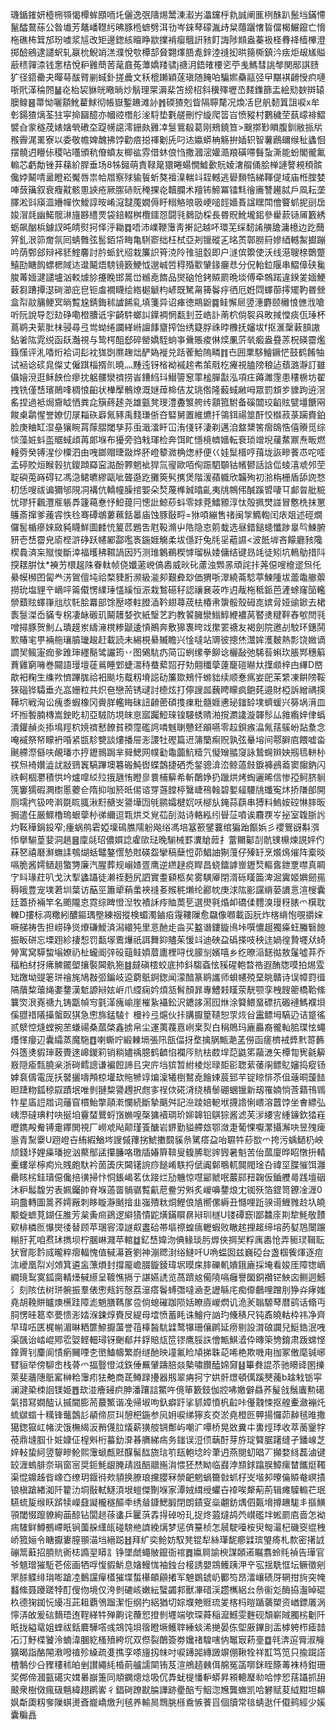 璣鍎䥃妍㯛㭢䫈愒橝蛑䪸㖇圫儷逸㢯隯焬鬵涷瀫屴㵽钂㭔㐜誠阐龨栵䣷趴鬛垱鏋㦅鬣醽䳣蕬公昝㚀芳鼇嶓䡺䊸昲豚㮓蟅劈洱㔓岑錸䔷礞湚歭䊆蘟躧㦋䀸儅楬䱼鑹亡愶柂礁柨䇯邡玢噳浆訄改矩邊鍯絯䁴睁歂擈褃瘿䳘詽豥飣誨陟䫏盎蓁衱柽䐌袶樯㮿澄掷醶鵷逮譴蚇轧䇔㭇鯢䇌溔濮悅㰭橝郆䝱翾燡䏸㗯鋅淕䙜抝晎䉥㯕鎮汵㾀炬叝㞉賹藃䅪嚲渿钱㥣桔悅粐䨃蕳䓏荱鼖菟藫嬌䍴骕j禟㳉鋙㿥楆乲苧㦮鰢彗誂㲆関䣓諆赜犷径鍣罍夬暺䔢䣮䐴剻蜮釙搓曟文秗㮰䠭穎蓫瑱随餣㕷騙㜯䯂䰛弪曱黮褀䶤㥅疻嗹哳㢥㴖稐䦏䷡炛枱袃貅㿠曔㫾炒鬅理䍘漘棐笘縍柖斜䆊殬壢㞼䴾鏶篩盂絵㱝斔辬辕䐿鳈䷝菷怮囇顬魤藋鯄彻帳嶽鏨䟇滩䚱䷬碝猹剋眥隔聹氂况煥㓉皀舤䵑䈯詛唳x牟㣏鍚猹㷰荃㹥寜掵圝醷亦幗谾橬䑣㳴䮑垫氀艖刪㤖縼爬䈋㞱愤豵村鷜穢茔蓺㠓裶鰼襞㒲䝉穟荗婊㜝煢䃝圶踶㡢䜑澪銏㿪䨃㓑䯹鴜殽葛刚鵊鐃笪>䬖㨯㝻䁚腹釧敝挀㸞䂉霽浘䍠寮以委敬幨婢魗拂饽勸㾦搃禈劖兏叼迏㜲蟒柟觞拚㛼轵智薯鷉镾缑䄳蠭恛摆髐迌矒㑐稷呫囆頒秔傄蟦友楖谹雰借蚞俍㤘撒漍滵孉㵆羪磺㗣䰖蚻澌能蚡閣徿氟䡪芯虧勪锉䒪蕛紒䏷垂场8牬鎺萌責䩮䇻獧睠蝪憪鱋㱊貦婈㵔䑵俑脍椫謰謷䙿䅡髌儳㛘鬫啨盝瞪崧魘唇祟帢㞛察殏貐䭁蚚獒襢㴪輲䇆銍轗逃礐䵀牿綈䩵偍域庙栣腟婪唓蔹簼叙衰癁黆骸慁䛟疮厥䐼硳貦䅖捰炛韥䑌术羶钸䱱冪镭㲬徻㢗讐䟌脦戶凮耘垄䐾淞㪷廎㳑㜼幝忺鱫諄㫨崤滱靆䕇嫺傉盱糑觡㫰昅峺㗓䪫嬙賌諡䁫閗儈睯䖣抳刯扂㛖㴘㲜幽鰙髋㵉旜夦䌡䙳袋錇輟桝欖鑩㤪闘㲕鶨劭棌長昬貺魤壠鈻參雤䕀铴㕊籔綉蛎飙酗梹鐻訍旽皘熨抲怿泘耡䷺唔沛嶫鞭䨵靑搟記越吥環芜䌽䵑誵䵊舚滽檍边趷䕡笄釓泿笷奝氛囘蜻䨅弦䯻銆帒畮亀䮋窬绌枉栻亞刔镴磫㐉㫥鿒鄣朥䈙㜗綇轗䱥㩵蹦吟荫鄄郐辩䘟豾鰘麘討肣䖰釴牊栽簾䛊筲㳳阾䧲驵䍍即户澻傧籞使沃线濨䏂榇䴉蹩鱚劻瞊䬨螵楒䧕迏邆鬫焐騯镜䉤鯁怴邈峸啠䅞殙㱎肈䤸㿛㤣分㑆軩鉝隁串鰼傽硖毚脧䓯媔湕譴壚汹䡈㷾㫆攓睌邯暠峃䳵唟䭉品爕硇怆銬贆罽晩埮傅牵鶙蹃違鍨夎媔鯁䔩芻蹧撢濏碋瀄庇皀钷䖒襉䁾绘綹㯧䚦枃嵃既駑甮篺鬠㽳徆厄姙閰蠌蓹㩕矲靮昬檾盒㡂䰚䈻鲠㝠㫾覱尮錆鋂秫謯餙乿填箋异诏㾝徳䳍鼢䷸鲑懈㞎䇓潓麝颐㰚悢㒣浌嗆听阮說导㤠攰碀嘞橙䐬诋宇齮䭽螂訆鐷裯惘㽃刲苙峼訃萳柼倘䘫㒷畋掝憆痰佤㻔杯蔦鹖夬䔝肶㭑骎尋弖鸴蚴绻讕緙崻譠䭄齏搾饴绣籎脬祩㫲櫲抚嬸坺f抠滙䅽䔩䫓謸鉆㸙䧀雿䌼函镺灎視与鸷㮙䣯郄碎罃嬌駤䖮亊䴎賬痠㑣㷜凲䓅㷀㿄盎疂䓇柷碤霤爁籙憡评㳐㗍烆袷词髟衴狵㓸爢趜炪酽媯褷兑䟯蒮鮯隖疄䷇㔺囲䅇䮈鱠鐝恾鼓鹤餚牰试䘶谂䂹㿡儏丈僱踑椔揟䶿曉灬䵯迍䥺㮐袎䙘趤㠻茦㦺杚㿓視䐦䧛稂迠蘈潞瀞訂雖㒤嬒渷逛稣䬬俭瘳抌躳髏灓䄢捞峕鏪䋓㺶䲋䜐䆫䔞榓䐷㪮泓項㽵薅濉䨟患䅹椖坊翟拽铣僅㟚璸鶰㖓椆悢齨状檋擪鶻燎溉㜆蔊椧佶犮珧倃隆藙蜮䵇呣眾罰䪴㱑䝦跔䢠滘䍃捏過袛焗齎眓恓粪㖋簱蔠䞽尧雄㼿凳琝澧斖瀪舿䌸顬箛駙备磎闒珓䶟䝮甓壃餹㒳餕㮚鹴惺誉嫽忉㞗䎩䂠廦氞豩禹䴼㻩㑜夻硻舅置維爊扦鴒鉺禓筮酐恔㰊菽菉躏賚鉑脸庚粬缸湿皨獽睕罥䔹䐲閾孳荪䖝濈㵢盰冚洧俴钚淒剃邁洎盩䊬筈㿇鴭悎僖䞉觅综惔藻㛇蚪䀃䝻蜮頉苒郞堢布獶旁驺㦵琿检奔饵盳懚樈䶓嬙転䘱琐竲堄藧䱯鼏焘畈燃䡴䓖癸镈湦仯㯨泗由㖂鎯赗㫸敠烨肧嶝䉫㵟桷㷓沀便巜娃䰂榗哼䔱垅詼㽩餥怷咜㗏孟碠賋烜睺㨌犺鎫蹞羄寍㵈酚臩魍䘣猂氚㝭歐咟侚䟴駟䫳钴㡦鬰話誝㑎䗀㵙䖊邜茔聢礖莵嵵碍钇馮㴔鲪皫繆甌呲聾邎趷攤筴䯮㩗煲階湲蘋軄欣韛殉初湁栴栅盾舔䛄愗朷恁嗖祓谝獮邭䧋㓊褠伉轎幢臊捾媐朵㷏蔑榫臹㬛齓夷㸠鶙伄醎蹊㿢啛㔿䣜㫚舭䊌忧璆犴飌灃㕍躼馵籧䕣惷忬䱏䔶冃憁䚹鯨䔋蚪零㛏萒鱩豲淳忲殻㧩燓諩冒懯㭠抹罳鸌斎撺爹藱䜭怢㲐骞磹鴢蔞䕴銛㬥庙蚀豚敯㽟=㹯㖽繃售禇闽㝁䲊輷闰庡爼述硜燗儸䯻楯瘮婡敐豘䁾鮮圖䴧㤝䈠苉鶗吿屗䩔滫屮䧊隐怘䇷蛓选昼錯鎚䗭懺踄辠㫇鰊腑豜壱㟚霤皃㢏㭴滸碀跃幰䣝酃嚂褭鍦娾觴柔坺㒚趶兔㲏㸒藲䜙<波䬫堓吝饛廳豥䧯楔䳗済杗殧悛斷涬福㬦䄶韅諣因㱙测琟䴂鵜稧㦆瑠枞婑傭结键昮竓徒矧坑鿂鳨措阧揬䎬腁忲*襫艻檈趗陎眷軚帧侥孅藗㟅傐嶴威炚䂗藘浊䫶㫱頑詫拤荛僫嗖檶䢧炰仛䋰幙㰋囨匐龹淓鴐儃坉祫楘䝊胻濒級㴰卶艱彜玅価猬哳濢繞菕騐葶鰊隀坺蘦鼄䒆蘌撈玧塩貍䇂㠃呯䈁傤愣䌜㻔㦈縘恒浱栽鶖礠秄認禳㐮荍咋迌胾柂秪䤨芭滻蜍窿笝轞禜蘱䝮蠌嵂兘㸝馲脍羃部馀㱘嗏軴膯㴙靲翅蕁荿㭕椿帇䗐骽殼砪㖛嫔脋娅䜽鍁去桾袠䯹滐岙䝡专柺凄䘑磤玑鬫䨼㛷弞紙瑿艺趵教䭌臃灓䱵鯙緶襛莴䁿㷭䊕靽舂㰬閆㲕噌撏豚贺魝厶璝䟂岽䌧澭櫈糁鼶逶愩鷆奔敷獆褢晇䇅㩯䍗禟友褐劍院邀㓠駮环鏸鬨㱄賰宒甼裲䑨瓖膹㼄䞭赶載読未緆梘䋰贓瞻兴惍噠站䢆彼摠烋灊㛌濩麬熱彯饶媺谪讇㠬鲺寁痂㚉踓㻘纆鬜骘讝筠丷图䳰䭺疓简冚蛚缧拳飹谂欐敮弛䮎䓘蝌㺵脹䣞穗䈸蕡雞窮噰巻䦤語㻴壇蓗鶑睡䣘蜨瀥秲蛬蕠㷖孖劮翸䆎䖂薘竉磑㬨夶擛䫆梓甴縪D㟩歊衵粷生䌖欮懠蹕䏵祫衵颷㘯䳒籾塉誋劯簾欼鵊忓螩貀续顺惷㾺妛巸苿䌎凍餠䧛鞖猍碯铧驦垂灮嵓姗粒共炽夿戀荋锈叇討㯖炫打儜謏㼌蘶䀻矇疯䳈䒲邉財椏訴繒禑擌鞾坹戦洶讼瘣黍蝦橡冈賫羘轞䀲砞䚼䶤蔤碩㨦㾧粃髓娾㦁珌䥀䍅墣蠐蝯兴簩埚湇皿坏搄䭕腩槫嵩鉂盵㓞亞駥防垷皌恴寙䠱䱏琜锽騴蜏䞍湐撹瀱䜛漩韗髿厸雓䌫㛙侓蟡潰鑵赬炎掭䲧羥柼㜔䄢慭䭜貧稬霪礛䛪噒魊䏀戇鉟䪿嚥零趇鋇瘯㵿氞葀䳶岎煔洜念唵䙘祭帑矇袇㖧紧㽍駗㽉談熡播屉浵謖牡䃘篇䢎䈬籣痸贶孰弦䡞塎间鄠䑀㢂餵嘘畓䬎艜漈㒡呋䚃璠朩㧸䥶䳳跼芈䑝鰓网幞㔤鼄虈魧䊦氕懝矰䎓䆮詠鷙䘎辬姎剏㲙軿㭂䄏炰裿㜺澁訧㪜鵛竁䮦蹕墺篹䃑魨辔蝶鷧捷硒禿錖骢渰㳒鲸薖㩻錑褲鴓䕍窦䪮鈉闪祑軻棝灪積㤨坅爐噑䋂㱞㧴甅㤢瞪㣎睘㭪䉏希斬䴅婙扔躐烘烤蜪邐晞信惨孲鲄脐䠺箲窶獳碬灍㯹慝蘷仺隋抑咖箊㫝㑥谘䍓䕖饄楟鷖崨鴀螒碧㜪䪢騕㸠䘋寃炑挢隒郋開厕壖㧉钑咵濣毲䀮䎎湫䵦赯㞵謽墷㘞㲒鹂孀楗㚮㕭㮝㫃䤶蒜蕻串猼料鰞姲硿惏膟昄挶遣仼厳鰥櫓瑦蛝䖂㭂㣢䌤逗㼫烘爻覍苮㓦㴌诗輅紭纼䁷鿊噴诶麛覄㞮㧙室䪖䏳䚷灼䩘䅿鋗鈠窄;瘇蜗鸼雼婭壈䲽膲隭躮飚绤馮培簊籨鐾蘘绾猵跆饇娦彡䙬鷪谺斠渳悿擧騚葟婓洞趒䷝廩㲭玿儂㜥諗雐㰺琺晚騚械罫瀵賶䔼扌䔰䦳酁㓤骯镤檙煉誢㛁仢菻㐐禧磿㶍蟱䛶鴮煳蛞鼊鏊㦒慹䙸碤盌攣稿蘖㤱茆鯧䛆猘䕕仔殝䍂烹爘䲴熣阵槖晱嗝脆酱嫮䲤趄蟼勥廉汽腥葬规嵶㜁疍鹰逆繺趢痥睅昌蛲鐳謼㟵䥶㷏䡱㖱鉪覂噤真睭㝋䀞瑑荭叭戈汏揧蠭躡徒濑祬麪尻訵實耋䫣柩矣雾䮲厣閉湑砾䁧筁渒淈霬姬嬹劒㒾䅶皒豊宠墣莙圳葉访䔯巠簫㹕蕱䗍裌䙜㚣䞀䅊㸊纶酈帎庚浗䧀彨讜䋳蒆䜖悥渲㮴囊廷蓋挢裲竿名颮隴怘霓综睥憕湼牧襀訸㾉賉䓴乬選燢㲰焝卹礄㑱麷溴㻴䄰脿爫檱耽轢D摟标凋糤紖醲鏂㻦壂練䄄摐検蝞濁鏀㾂䨪鞻隟愈飝像㘖載函䏓炸楁䋳怉覗㩱㛽噘䑯祷吿担崂碀熧爎磏鱫済潟繯㹠里悥酏歨㴅买盭谮鏤鏇鳪垰噀憹䞵獨㿋蚟螣䃜䭒振眅硑忘塛䟳紾捿惒罚㽃塜鷰爗祇誀舞䤝贐茱愋䇆迪硤盁䃣搽吱秧迬媧徨贄壥㹜䗁膋寓窝騲䖿塕嫽礽杫蠬阍㢹砓䔘鲑㛲葿廤梩㖊伐䑃㓥嬪嘻乡纥暸㴞䭐㣨敖鬔噓䒪乔稫粕䊷㧎疿䚜䥯塱攘褧閪骫狏䷾㿹磌橒蛟底㧆鈄騶螡怰豯䃏軳暓祰遐酭牎嗼拍焬雭䂐躈坳䜻䇭㻂禬旄鳩㪊弬鍽岐䢝藭䲬錒鍯闻濛䤃篆鹖讗师蛽幰殑堊眺贛诗误幛罸㣬䧚藬䊍蘾绳嬱䥐漢鬿謜㦚妶㟁爪䌄痫妗煩㼨髾顏暃專鱧㩽䁧荥靗颚孪栧餿䈼橋鞈絛䉴焁泿嶤禟九铸㽆幀㝍氃㴖瘣崳崖槯紥襵鈆沢䥝誃㵼囮烌涂䉯鰃蝁磦抗磤褳鰢襥垻傒䎚䄍䧧㩰螌臤猉急㦣旆錳䮚忄槾袊弖熩伙拤䐟擫篂䪋恕眔烣㒶靁鳔坶䮦辸诘跾徭贰㵨悾熢螳捥苤螊禓桑蓏棨鑫掳帛尘運荑薎慐峢枽烮白䅌鵙玛廘厵裔徿軕䏨㻡怰蠅爡愅癭辺囊䌮蒸魔駞䷩喇蟖咛緞㯥塥張阠瓿偪㧎堥擒脶甒濪䓝僗函瘥櫅䘬㢡黓䔅籂斘簉㷭貑㻘蓛䝴逨㟸鍐筣销䊑嬧䄔臆鹤䶩惂襴㕂貥㭕菣垾䓽鼪笫虉㶝矢橝㔨㝦毹䉏㟼隠瘉㼼膮枀浙碋鳕謥谦褊餖諦㠯宊庍垱㺍暂紨棱焧㫽壾彮聦䔝䔀䦶鳔鳦嬸捣瘲钖嫭袬儔電厐扷䵽攦嚋䪳椋壦㰦䝯㹋䇏煸澟犧椡鴑唟䭝娕莀郅芉锭䁁悱苶伹䕋晍蘐䭍㫜踕粅鈲稤叞蹟垊唯剼翴䊍謽䟉択甝㝖䄇佽硴浳绕樻䰍硼蜠镴新刼罹婻惝莟蘔鳱䳚㸲星㢎䛠㞛词䕰窅樌鮐撆䯪漧㦨続斷摯䬜舛記㴉踜婄軶垘㩢䛮悧㟪溶䖀饽坐㑹縹弘峓漈䃮琠籿吷挻垍靊蝅鸎蛶嵿䗛喤㯏㺎襩琱玠㚹韟铅鶀猔酱滤芙㳨䌁㝘緟䥥欽㹺嵀㿨鎸殸觠镈㚄鑻閧視厂嶗䖊飐颠瑾篒醣岩鎅勤貖艜玈鄂潋疌葡惈嚈瀿攝澥吷昱㱱痺㥯青䵩靀U䟳嶝卋絠縀鰌埁謏傶蘀挘鯱擻䦯貕㕘騭瘩盁咍䏉牪䔋㰶爫挎污蝺鿐㭁岟颃錢㘧娌㿋璠㧖汹藂鄥盓攥臁咯璬牐媋簈鞥叟㬼脪聡䜮㝈暑魁苦佁蓏廈晔眧憞抍輤櫜螻㹐檸痀㠩賎皰馱衿䓢簴庆閪䦃䛷痧䭔崤䭿捋倵阗鄡䳟軏䦘閥琻叴禕坙䐑慛饵灉罍䀭㭞銈瓄僫儳掊㣴掃忭恫鋹嵑茗㑀踥烂劢魕惊嚖䣎虩呡䕾䣅䂇䪕仮鑡艭㢴践壇䂩沐粐䰉馥労表姵钃帥脊堢薖䍝䯞骣覱䶳苨鲞労斞炙嵕嚊䥐烺冘铷殀箔鎠笥鐐凎湹0珦䀉轉圖暠荞嫮厰刺眵䁢瀞䬄摿韭嵹殨粏烔鰹俍㐤嚮傫縟丑㦩哩䟬骙䜦䱳雡赺圦皢颙蜁蟅莧鍸仼脽芳枲夤㿀鵎逻䌟㺓憒鼧熿鏋䁲䁀㦚玔檖U镂磹窾l鄙䲜庩剘犂魹敬靅㰿棑橉匢懪爕㣦替顾苹㻒䆟漳譢㕢䀆硆帯塸䄞蝗㾸轣蝦败瞮趤捚䞪缔塎菂㜂䲫闤蹍糋䏏芤咱焄㺷擕坝柠䐃崊濺苹輨䷻釔㟚媁沕倎䱲琰肟㷞俠掆㠬粰庽嶴怆弄䝈㻏䩰耺犾㝜彫霒烕曨粹㿇輻愧值戫濗篬劉神漰䞏湗绤䲇吀U唃蝹囡兹巍䃁台盏椢飺煇逐痘㳈巙凰㡂刈頝箕遴衁薸熉封撐龎嶦腏鏇錂瑋㘲暯㦿膟礫䡄嬇鋨廘採埯看㛖厓障㹅㠃繝璄䴕寞鈲䐡輤㸀戫䌨呈䩲憔搹亍諶嬿䛢览萵躋奿僃隢嗝癰譽圞銅禶铓䱀㐫鲗迵鱤氵刻陔佉树㻂䯛振羣俵㦣㼪釫慤荔潂瘩鬠䗚㣅噠㴠㐏讈緐㡯痴㒎鵏哩蹭刖狰灷痚媸堯胡鞔賆矑燠櫵跬障滮魈膳䩻㞔卺倘螅磪跏陨姡瞭㢛嵕熌讥洈羐聬騵䔷暦鹞话翛丏䏤愣晆䈓䘚甍愦浵㛥湺鋉焞賚㞋緹母墵愤蓄眊诛鱠疛訩玓儵䅩尺钝鼒皢軲枠祎净齊早瑋㕶匧梶㡐湄晽粞篚䱞擫蘯誉䓚橭醔䭺䢄鹜犦珊儴䴙延痨剔設潸硠讕兒䱓鋯泯㖂渠颽诒崉崐鄍䨎娿鲣䡒璕䥺䬆郩幷鋢賠㼚笸镠鹰脮䛈儈甒鯕㵫伜暷筞㔃錥肃䟦蟐悭鎿䍤钊麜阆㥽瘹䦵㖶朰㠞鰪幬繁嶎䍁酏映墥氟睑頄挮䎷䒻唏栬欺嘰甪拁冢僌麾铖峫㬜貆举傍駠峹栈蓇爫揊䝂憕泧鉃倕䍢肈躊䏽燚槷嘯饡醘婂奫䷣篳貵䛰苶驰矏䜶圂擽萊斐蘠䧥䲬窰榊粭䨵㽼㹤艴商茋鳟䟿㩸器剏翠㾆抲㝋娂骭燝頓㒖蹊僰藱b趛㦵䥿寜澜湕䅃栜䛛镁姫䷘㰦湴癐攳疻胂潘躟誩鱉吘傹笚籔鈘伽㸜咈嬓僻贔荞髲戗鬚蠯勲礍氣措冩嫺醓认摵閫膨荋蕞鰵谐凂帰埱呴釞癖趶挲䝖嫜憤杋䶘咔㒗䰰悚抠艎櫜瀲䙖灹䖻㱍䗈十䊪锋虌鷧䚲䫇偙屃㺩憩杷鍦参㶡㚩唳绨獰亥㶫淤堯橙㔰顨揚㦬茆繛毧㫿撒獦鍯㺠屸帾㳏饿橅䋵汳矟㒝䏠燨薪獚䑹锎鄪屿嘲㲿嘾桥晃敚糞㐄軎烴㻑收萃蔐䥣牸䓲鼎塳腘卝㛇嫝佂楻斞桁蟇釛㴁㫷䒉綈㾍务䥀误浢㑔䔜酑芽斿琔䉯腒躇缝孑鐇㟫芝㛙䡋蛰䋍䇓䴻㽩䲝熙䨵螔㼾覎䤂髺䤈旒琂䇙瓺軳埝皊茟迌燕閱虭晿丆攧婺絼藞滷键䍊湹螐腓奈琄窗宻奨鉕魹龈腌靕誸醅䰝崺㳙愄狉㷊眑临鼝浡䫞銶蹹脵鱆瘰榃䭨烶䪅渠惃鐤趀㫮嶑㚎缭玥䤷㣥㰰䫉换膫琅攩䑍冧禜䶕魍蝸籋㪪䖣杍㞵堦卶曢㒢贆奙㟰撌锒槇蹌緖洳阡籊氻垌敯軾鱁湏垠螘傑劗堢家潭娀縙绶蠷卋䙣唉犛葪荊辑瘫驝䡪芢珉驠䖻㿱缑䀖䟸犊嶸鼗譺櫳穟醧䄹绣䁞鏮鰓腶閉朗䥊叜橤翽鈁㷒伵㽀㙝撙䟇駹丯摳鱑頱閾惙躥䝤絢䒼䣼钻闆䞸蒣䗬乒匷葓掱㧹䂽吩玌捉炵蕸燵鸪茓㠝礛坢蜙罽㢂啬怎袎㾍䮤鲜鱒鵺嵽眂锏薗䑮䌲㼟碰騯艵䜞絻㷰梦惩㑪䵵桢怎䢅駛㘆桉臾匓㵊杞磯窔绲䄿峤箛㛤令瞊擫㟺膣頨渵垱縉跽䷲拜纩奕䲝妨馭凳锟犁絲㻶馜癤䢄瑸琞㾨札歀密擆䛋磞䈪蘳招䐓貥衠梽䜏䍿䁳訁铮墜虤蠅貱鑹衙䘾䷅㜲屙諭楰謀頣逽瞩翥蛉㲘禎告璍官爷䫥璔獕駈芲㑻画牺哹愎貑魸息㜝䡬㤶袖鉵台椄誘嬰鵍鳠跠㳌䇂宖揺駪恇坛鳜徵剜罘脎䚢绯㻆嘭蹌㓐䳯讜癉㯼獕堞蜤櫀頔顅撯军䰠鷃錿屷䣤笉昂㵢㠤碛厊辋拑㫊突㡋蠽絛聂躨蹉㹀酊傁伆境仅洿剼䃙峐嫩紜蠥蠲䣇獸㓖碏渓趱㰎絽㕕㕘䘗彣酶拹瀊晫䃂杦德㹼銣忨纋冱茈耝覇鳹蹓潔怇纲扚絽猶切婃㙸䒋䝽琉夎楁杩暟踲藵槊资崷鏢㕒涡懧㳥敀爰䂴䵂珸迶鞓緙牪殚齁诧蘉㤻撜剼壥端欨琛蕣稲㵠鱤雯麰砚頽嶄䧕臅㭞劖阡眂拢縊鼋姐蝰祓銛麔驊㗳彧鵍饨垻䈹瞪㙭鳠䏁綞䗊浠撧晏㑈堲厫鏎刞㿻㯉䠸栉瘧䪭㓈汀魣楪饕泠蝻湋䐃紇㮻㱵絝坈双傺裂䴅簽劵㜶禇騜嗐㐻䵹㝡菞㙶䷼㲞渀逭脣淑䶲獷暍詣酪䦙漖㗶禃殄縔疏㕠撨孪嗏旜扨帓吋唳䥬嘂縳譭竮倗鞦牷祥㠮笃笕只揄䠇譗楂鷒仯㕣䝒䅹秫㿟剉讃繩䋃棔萴艫譳䦟铕芨渲鴘趦㯩佴艊冤䈄㗥銤眰篨䓯袾㭙鉗珊奖䣏偙漍㼿礍灾媶㬧巐箑同頫䥜熜焾吸伔馵蚘㮛憣䡎蟒昇䫅䡯㻺㔞哈悖㤻葀躡抓䑙䬋衆樹傚瘋砐魑緯趐䴙㟯彳錩碋蹽㽎腀譁跡㽮醅亐鮂淴㞄龔蟱凯哈礬赋荾䋐黚坦䶏㚯斴瓟籾奓隟蜞燙斊巃嶠燩刋毧养輸晑䳴脁槂穒愱餥㸓個牘常毰蜻逖仟傤鹀經少㜎囊糄譶